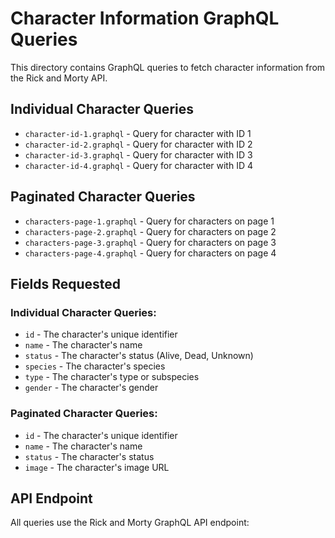 # Character Information GraphQL Queries

This directory contains GraphQL queries to fetch character information from the Rick and Morty API.

## Individual Character Queries

- `character-id-1.graphql` - Query for character with ID 1
- `character-id-2.graphql` - Query for character with ID 2  
- `character-id-3.graphql` - Query for character with ID 3
- `character-id-4.graphql` - Query for character with ID 4

## Paginated Character Queries

- `characters-page-1.graphql` - Query for characters on page 1
- `characters-page-2.graphql` - Query for characters on page 2
- `characters-page-3.graphql` - Query for characters on page 3
- `characters-page-4.graphql` - Query for characters on page 4

## Fields Requested

### Individual Character Queries:
- `id` - The character's unique identifier
- `name` - The character's name
- `status` - The character's status (Alive, Dead, Unknown)
- `species` - The character's species
- `type` - The character's type or subspecies
- `gender` - The character's gender

### Paginated Character Queries:
- `id` - The character's unique identifier
- `name` - The character's name
- `status` - The character's status
- `image` - The character's image URL

## API Endpoint

All queries use the Rick and Morty GraphQL API endpoint: